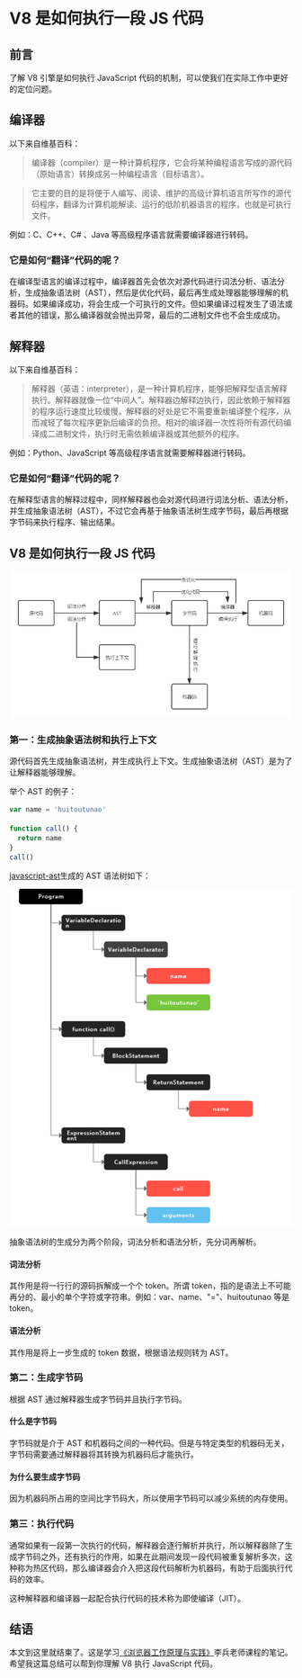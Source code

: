 # V8 是如何执行一段 JS 代码

## 前言

了解 V8 引擎是如何执行 JavaScript 代码的机制，可以使我们在实际工作中更好的定位问题。

## 编译器

以下来自维基百科：
> 编译器（compiler）是一种计算机程序，它会将某种编程语言写成的源代码（原始语言）转换成另一种编程语言（目标语言）。

> 它主要的目的是将便于人编写、阅读、维护的高级计算机语言所写作的源代码程序，翻译为计算机能解读、运行的低阶机器语言的程序，也就是可执行文件。

例如：C、C++、C# 、Java 等高级程序语言就需要编译器进行转码。

### 它是如何“翻译”代码的呢？

在编译型语言的编译过程中，编译器首先会依次对源代码进行词法分析、语法分析，生成抽象语法树（AST），然后是优化代码，最后再生成处理器能够理解的机器码。如果编译成功，将会生成一个可执行的文件。但如果编译过程发生了语法或者其他的错误，那么编译器就会抛出异常，最后的二进制文件也不会生成成功。

## 解释器

以下来自维基百科：
> 解释器（英语：interpreter），是一种计算机程序，能够把解释型语言解释执行。解释器就像一位“中间人”。解释器边解释边执行，因此依赖于解释器的程序运行速度比较缓慢。解释器的好处是它不需要重新编译整个程序，从而减轻了每次程序更新后编译的负担。相对的编译器一次性将所有源代码编译成二进制文件，执行时无需依赖编译器或其他额外的程序。

例如：Python、JavaScript 等高级程序语言就需要解释器进行转码。

### 它是如何“翻译”代码的呢？

在解释型语言的解释过程中，同样解释器也会对源代码进行词法分析、语法分析，并生成抽象语法树（AST），不过它会再基于抽象语法树生成字节码，最后再根据字节码来执行程序、输出结果。

## V8 是如何执行一段 JS 代码

![预览图](../../assets/js_subject/V8_do_js1.png)

### 第一：生成抽象语法树和执行上下文

源代码首先生成抽象语法树，并生成执行上下文。生成抽象语法树（AST）是为了让解释器能够理解。

举个 AST 的例子：
```js
var name = 'huitoutunao'

function call() {
  return name
}
call()
```

[javascript-ast](https://resources.jointjs.com/demos/javascript-ast)生成的 AST 语法树如下：

![预览图](../../assets/js_subject/V8_do_js2.png)

抽象语法树的生成分为两个阶段，词法分析和语法分析，先分词再解析。

#### 词法分析

其作用是将一行行的源码拆解成一个个 token。所谓 token，指的是语法上不可能再分的、最小的单个字符或字符串。例如：var、name、"="、huitoutunao 等是 token。

#### 语法分析

其作用是将上一步生成的 token 数据，根据语法规则转为 AST。

### 第二：生成字节码

根据 AST 通过解释器生成字节码并且执行字节码。

#### 什么是字节码

字节码就是介于 AST 和机器码之间的一种代码。但是与特定类型的机器码无关，字节码需要通过解释器将其转换为机器码后才能执行。

#### 为什么要生成字节码

因为机器码所占用的空间比字节码大，所以使用字节码可以减少系统的内存使用。

### 第三：执行代码

通常如果有一段第一次执行的代码，解释器会逐行解析并执行，所以解释器除了生成字节码之外，还有执行的作用，如果在此期间发现一段代码被重复解析多次，这种称为热区代码，那么编译器会介入把这段代码解析为机器码，有助于后面执行代码的效率。

这种解释器和编译器一起配合执行代码的技术称为即使编译（JIT）。

## 结语

本文到这里就结束了。这是学习[《浏览器工作原理与实践》](https://time.geekbang.org/column/intro/216)李兵老师课程的笔记。希望我这篇总结可以帮到你理解 V8 执行 JavaScript 代码。